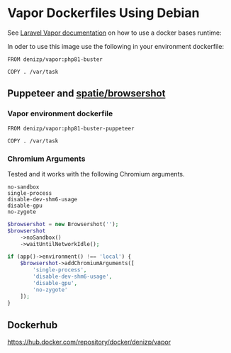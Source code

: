# Vapor Dockerfiles Using Debian

See [Laravel Vapor documentation](https://docs.vapor.build/1.0/projects/environments.html#runtime) on how to use a docker bases runtime:

In oder to use this image use the following in your environment dockerfile:

```
FROM denizp/vapor:php81-buster

COPY . /var/task
```

## Puppeteer and [spatie/browsershot](https://github.com/spatie/browsershot)

### Vapor environment dockerfile

```
FROM denizp/vapor:php81-buster-puppeteer

COPY . /var/task
```

### Chromium Arguments

Tested and it works with the following Chromium arguments.

```
no-sandbox
single-process
disable-dev-shm6-usage
disable-gpu
no-zygote
```

```php
$browsershot = new Browsershot('');
$browsershot
    ->noSandbox()
    ->waitUntilNetworkIdle();

if (app()->environment() !== 'local') {
    $browsershot->addChromiumArguments([
        'single-process',
        'disable-dev-shm6-usage',
        'disable-gpu',
        'no-zygote'
    ]);
}
```

## Dockerhub

https://hub.docker.com/repository/docker/denizp/vapor


